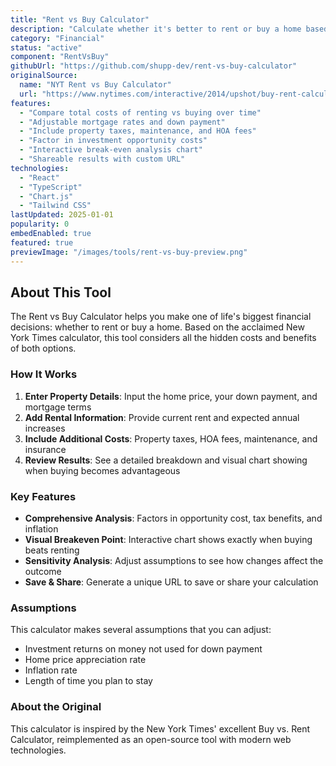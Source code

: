 ```yaml
---
title: "Rent vs Buy Calculator"
description: "Calculate whether it's better to rent or buy a home based on your financial situation"
category: "Financial"
status: "active"
component: "RentVsBuy"
githubUrl: "https://github.com/shupp-dev/rent-vs-buy-calculator"
originalSource:
  name: "NYT Rent vs Buy Calculator"
  url: "https://www.nytimes.com/interactive/2014/upshot/buy-rent-calculator.html"
features:
  - "Compare total costs of renting vs buying over time"
  - "Adjustable mortgage rates and down payment"
  - "Include property taxes, maintenance, and HOA fees"
  - "Factor in investment opportunity costs"
  - "Interactive break-even analysis chart"
  - "Shareable results with custom URL"
technologies:
  - "React"
  - "TypeScript"
  - "Chart.js"
  - "Tailwind CSS"
lastUpdated: 2025-01-01
popularity: 0
embedEnabled: true
featured: true
previewImage: "/images/tools/rent-vs-buy-preview.png"
---
```


## About This Tool

The Rent vs Buy Calculator helps you make one of life's biggest financial decisions: whether to rent or buy a home. Based on the acclaimed New York Times calculator, this tool considers all the hidden costs and benefits of both options.

### How It Works

1. **Enter Property Details**: Input the home price, your down payment, and mortgage terms
2. **Add Rental Information**: Provide current rent and expected annual increases
3. **Include Additional Costs**: Property taxes, HOA fees, maintenance, and insurance
4. **Review Results**: See a detailed breakdown and visual chart showing when buying becomes advantageous

### Key Features

- **Comprehensive Analysis**: Factors in opportunity cost, tax benefits, and inflation
- **Visual Breakeven Point**: Interactive chart shows exactly when buying beats renting
- **Sensitivity Analysis**: Adjust assumptions to see how changes affect the outcome
- **Save & Share**: Generate a unique URL to save or share your calculation

### Assumptions

This calculator makes several assumptions that you can adjust:
- Investment returns on money not used for down payment
- Home price appreciation rate
- Inflation rate
- Length of time you plan to stay

### About the Original

This calculator is inspired by the New York Times' excellent Buy vs. Rent Calculator, reimplemented as an open-source tool with modern web technologies.